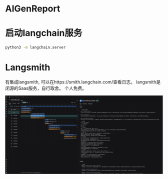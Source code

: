 # AIGenReport


# 启动langchain服务
```bash
python3 -m langchain.server
```

# Langsmith
有集成langsmith, 可以在https://smith.langchain.com/查看日志。 langsmith是闭源的Saas服务，自行取舍。 个人免费。

![langsmith](/screenshots/langsmith.png)